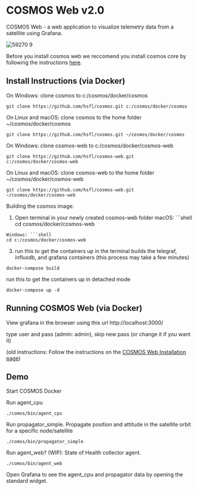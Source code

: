 # COSMOS Web v2.0

COSMOS Web - a web application to visualize telemetry data from a satellite using Grafana. 

![59270 9](https://user-images.githubusercontent.com/1541868/159378681-836b043d-a14a-44c6-a586-7de8fca09ad0.png)

Before you install cosmos web we reccomend you install cosmos core by following the instructions [here](https://github.com/hsfl/cosmos).

## Install Instructions (via Docker)

On Windows: clone cosmos to c:/cosmos/docker/cosmos
```shell
git clone https://github.com/hsfl/cosmos.git c:/cosmos/docker/cosmos
```

On Linux and macOS: clone cosmos to the home folder ~/cosmos/docker/cosmos
```shell
git clone https://github.com/hsfl/cosmos.git ~/cosmos/docker/cosmos
```

On Windows: clone cosmos-web to c:/cosmos/docker/cosmos-web 
```shell
git clone https://github.com/hsfl/cosmos-web.git c:/cosmos/docker/cosmos-web
```

On Linux and macOS: clone cosmos-web to the home folder ~/cosmos/docker/cosmos-web
```shell
git clone https://github.com/hsfl/cosmos-web.git ~/cosmos/docker/cosmos-web
```

Building the cosmos image:

1. Open terminal in your newly created cosmos-web folder
macOS: ```shell
cd cosmos/docker/cosmos-web
```
Windows: ```shell
cd c:/cosmos/docker/cosmos-web
```
3. run this to get the containers up in the terminal
builds the telegraf, influxdb, and grafana containers (this process may take a few minutes)
```
docker-compose build
```

run this to get the containers up in detached mode
```
docker-compose up -d
```

## Running COSMOS Web (via Docker)

View grafana in the browser using this url
http://localhost:3000/

type user and pass (admin: admin), skip new pass (or change it if you want it)

(old instructions: Follow the instructions on the [COSMOS Web Installation page](https://hsfl.github.io/cosmos-docs/pages/2-getting_started/install/cosmos-web.html))


## Demo 

Start COSMOS Docker

Run agent_cpu
```
./comos/bin/agent_cpu 
```


Run propagator_simple. Propagate position and attitude in the satellite orbit for a specific node/satellite
```
./comos/bin/propagator_simple
```

Run agent_web? (WIP): State of Health collector agent.
```
./comos/bin/agent_web
```

Open Grafana to see the agent_cpu and propagator data by opening the standard widget.
